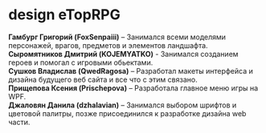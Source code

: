 design eTopRPG
=====================
**Гамбург Григорий (FoxSenpaiii)** – Занимался всеми моделями персонажей, врагов, предметов и элементов ландшафта.<br>
**Сыромятников Дмитрий (KOJEMYATKO)** - Занимался созданием героев и помогал с игровыми обьектами.<br>
**Сушков Владислав (QwedRagosa)** – Разработал макеты интерфейса и дизайна будущего веб сайта и все что с этим связано.<br>
**Прищепова Ксения (Prischepova)** – Разработала главное меню игры на WPF.<br>
**Джаловян Данила (dzhalavian)** – Занимался выбором шрифтов и цветовой палитры, позже присоединился к разработке дизайна web части.
